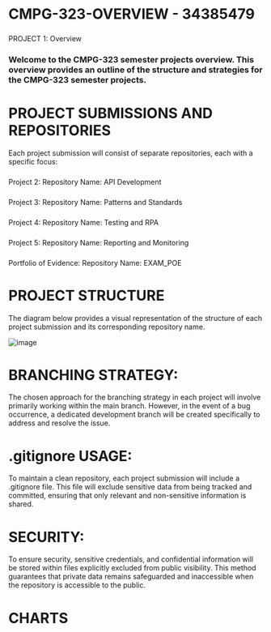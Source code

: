 # CMPG-323-OVERVIEW - 34385479

###
###

PROJECT 1: Overview
### Welcome to the CMPG-323 semester projects overview. This overview provides an outline of the structure and strategies for the CMPG-323 semester projects.

###

# PROJECT SUBMISSIONS AND REPOSITORIES
Each project submission will consist of separate repositories, each with a specific focus:
###
Project 2:
Repository Name: API Development
###

Project 3:
Repository Name: Patterns and Standards
###

Project 4:
Repository Name: Testing and RPA
###

Project 5:
Repository Name: Reporting and Monitoring
###

Portfolio of Evidence:
Repository Name: EXAM_POE

###

# PROJECT STRUCTURE
The diagram below provides a visual representation of the structure of each project submission and its corresponding repository name.

![image](https://github.com/kayleeyana/CMPG-323-Overview---34385479/assets/112712495/af584eb0-dc52-445c-af77-85fc3d671fa0)

###

# BRANCHING STRATEGY:
The chosen approach for the branching strategy in each project will involve primarily working within the main branch. However, in the event of a bug occurrence, a dedicated development branch will be created specifically to address and resolve the issue.

###
# .gitignore USAGE:
To maintain a clean repository, each project submission will include a .gitignore file. This file will exclude sensitive data from being tracked and committed, ensuring that only relevant and non-sensitive information is shared.

###
# SECURITY:
To ensure security, sensitive credentials, and confidential information will be stored within files explicitly excluded from public visibility. This method guarantees that private data remains safeguarded and inaccessible when the repository is accessible to the public.

###
# CHARTS




